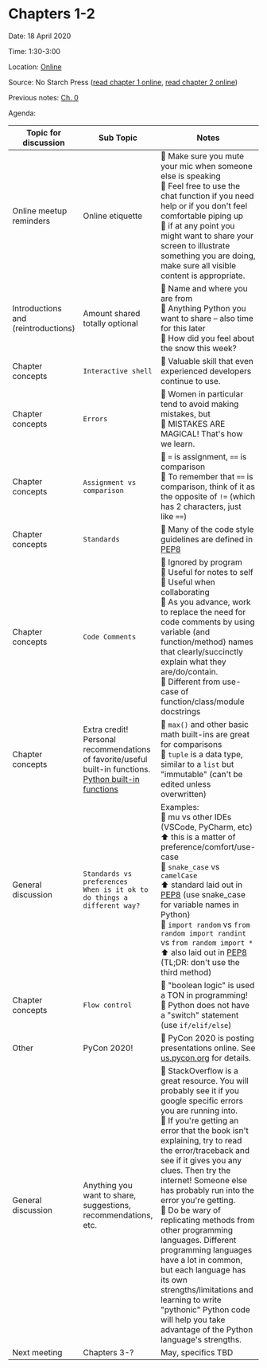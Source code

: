 # Chapters 1-2

Date: 18 April 2020

Time: 1:30-3:00

Location: [Online](https://meet.google.com/xfy-wqgu-wdc)

Source: No Starch Press ([read chapter 1 online](https://automatetheboringstuff.com/2e/chapter1/), [read chapter 2 online](https://automatetheboringstuff.com/2e/chapter2/))

Previous notes: [Ch. 0](ch0.md)

Agenda:

**Topic for discussion** | **Sub Topic** | **Notes** |
-- | -- | --
Online meetup reminders |Online etiquette |:sparkling_heart: Make sure you mute your mic when someone else is speaking<br>:sparkling_heart: Feel free to use the chat function if you need help or if you don't feel comfortable piping up<br>:sparkling_heart: if at any point you might want to share your screen to illustrate something you are doing, make sure all visible content is appropriate. |
Introductions and (reintroductions) | Amount shared totally optional |:sparkling_heart: Name and where you are from<br>:sparkling_heart: Anything Python you want to share – also time for this later<br>:sparkling_heart: How did you feel about the snow this week?
Chapter concepts |`Interactive shell` |:sparkling_heart: Valuable skill that even experienced developers continue to use. |
Chapter concepts |`Errors` |:sparkling_heart: Women in particular tend to avoid making mistakes, but<br>:sparkling_heart: MISTAKES ARE MAGICAL! That's how we learn. |
Chapter concepts |`Assignment vs comparison` |:sparkling_heart: `=` is assignment, `==` is comparison<br>:sparkling_heart: To remember that `==` is comparison, think of it as the opposite of `!=` (which has 2 characters, just like `==`) |
Chapter concepts |`Standards` |:sparkling_heart: Many of the code style guidelines are defined in [PEP8](https://www.python.org/dev/peps/pep-0008/) |
Chapter concepts |`Code Comments` |:sparkling_heart: Ignored by program<br>:sparkling_heart: Useful for notes to self<br>:sparkling_heart: Useful when collaborating<br>:sparkling_heart: As you advance, work to replace the need for code comments by using variable (and function/method) names that clearly/succinctly explain what they are/do/contain.<br>:sparkling_heart: Different from use-case of function/class/module docstrings |
Chapter concepts |Extra credit!<br>Personal recommendations of favorite/useful built-in functions.<br>[Python built-in functions](https://docs.python.org/3/library/functions.html) |:sparkling_heart: `max()` and other basic math built-ins are great for comparisons<br>:sparkling_heart: `tuple` is a data type, similar to a `list` but "immutable" (can't be edited unless overwritten) |
General discussion |`Standards vs preferences`<br>`When is it ok to do things a different way?` |Examples:<br>:sparkling_heart: mu vs other IDEs (VSCode, PyCharm, etc)<br>:arrow_up: this is a matter of preference/comfort/use-case<br>:sparkling_heart: `snake_case` vs `camelCase`<br>:arrow_up: standard laid out in [PEP8](https://www.python.org/dev/peps/pep-0008/) (use snake_case for variable names in Python)<br>:sparkling_heart: `import random` vs `from random import randint` vs `from random import *`<br>:arrow_up: also laid out in [PEP8](https://www.python.org/dev/peps/pep-0008/) (TL;DR: don't use the third method)|
Chapter concepts |`Flow control` |:sparkling_heart: "boolean logic" is used a TON in programming!<br>:sparkling_heart: Python does not have a "switch" statement (use `if/elif/else`)|
Other |PyCon 2020! |:sparkling_heart: PyCon 2020 is posting presentations online. See [us.pycon.org](https://us.pycon.org/2020/online/) for details. |
General discussion |Anything you want to share, suggestions, recommendations, etc. |:sparkling_heart: StackOverflow is a great resource. You will probably see it if you google specific errors you are running into.<br>:sparkling_heart: If you're getting an error that the book isn't explaining, try to read the error/traceback and see if it gives you any clues. Then try the internet! Someone else has probably run into the error you're getting.<br>:sparkling_heart: Do be wary of replicating methods from other programming languages. Different programming languages have a lot in common, but each language has its own strengths/limitations and learning to write "pythonic" Python code will help you take advantage of the Python language's strengths. |
Next meeting |Chapters 3-? |May, specifics TBD |
